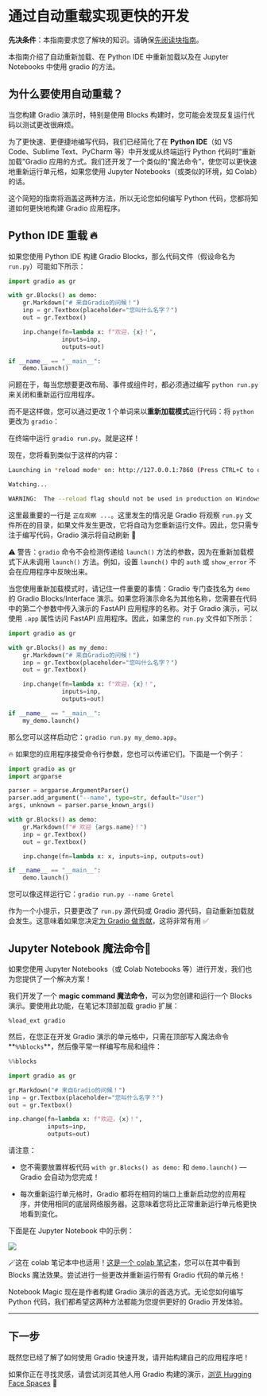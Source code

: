 # 通过自动重载实现更快的开发

**先决条件**：本指南要求您了解块的知识。请确保[先阅读块指南](https://gradio.app/quickstart/#blocks-more-flexibility-and-control)。

本指南介绍了自动重新加载、在 Python IDE 中重新加载以及在 Jupyter Notebooks 中使用 gradio 的方法。

## 为什么要使用自动重载？

当您构建 Gradio 演示时，特别是使用 Blocks 构建时，您可能会发现反复运行代码以测试更改很麻烦。

为了更快速、更便捷地编写代码，我们已经简化了在 **Python IDE**（如 VS Code、Sublime Text、PyCharm 等）中开发或从终端运行 Python 代码时“重新加载”Gradio 应用的方式。我们还开发了一个类似的“魔法命令”，使您可以更快速地重新运行单元格，如果您使用 Jupyter Notebooks（或类似的环境，如 Colab）的话。

这个简短的指南将涵盖这两种方法，所以无论您如何编写 Python 代码，您都将知道如何更快地构建 Gradio 应用程序。

## Python IDE 重载 🔥

如果您使用 Python IDE 构建 Gradio Blocks，那么代码文件（假设命名为 `run.py`）可能如下所示：

```python
import gradio as gr

with gr.Blocks() as demo:
    gr.Markdown("# 来自Gradio的问候！")
    inp = gr.Textbox(placeholder="您叫什么名字？")
    out = gr.Textbox()

    inp.change(fn=lambda x: f"欢迎，{x}！",
               inputs=inp,
               outputs=out)

if __name__ == "__main__":
    demo.launch()
```

问题在于，每当您想要更改布局、事件或组件时，都必须通过编写 `python run.py` 来关闭和重新运行应用程序。

而不是这样做，您可以通过更改 1 个单词来以**重新加载模式**运行代码：将 `python` 更改为 `gradio`：

在终端中运行 `gradio run.py`。就是这样！

现在，您将看到类似于这样的内容：

```bash
Launching in *reload mode* on: http://127.0.0.1:7860 (Press CTRL+C to quit)

Watching...

WARNING:  The --reload flag should not be used in production on Windows.
```

这里最重要的一行是 `正在观察 ...`。这里发生的情况是 Gradio 将观察 `run.py` 文件所在的目录，如果文件发生更改，它将自动为您重新运行文件。因此，您只需专注于编写代码，Gradio 演示将自动刷新 🥳

⚠️ 警告：`gradio` 命令不会检测传递给 `launch()` 方法的参数，因为在重新加载模式下从未调用 `launch()` 方法。例如，设置 `launch()` 中的 `auth` 或 `show_error` 不会在应用程序中反映出来。

当您使用重新加载模式时，请记住一件重要的事情：Gradio 专门查找名为 `demo` 的 Gradio Blocks/Interface 演示。如果您将演示命名为其他名称，您需要在代码中的第二个参数中传入演示的 FastAPI 应用程序的名称。对于 Gradio 演示，可以使用 `.app` 属性访问 FastAPI 应用程序。因此，如果您的 `run.py` 文件如下所示：

```python
import gradio as gr

with gr.Blocks() as my_demo:
    gr.Markdown("# 来自Gradio的问候！")
    inp = gr.Textbox(placeholder="您叫什么名字？")
    out = gr.Textbox()

    inp.change(fn=lambda x: f"欢迎，{x}！",
               inputs=inp,
               outputs=out)

if __name__ == "__main__":
    my_demo.launch()
```

那么您可以这样启动它：`gradio run.py my_demo.app`。

🔥 如果您的应用程序接受命令行参数，您也可以传递它们。下面是一个例子：

```python
import gradio as gr
import argparse

parser = argparse.ArgumentParser()
parser.add_argument("--name", type=str, default="User")
args, unknown = parser.parse_known_args()

with gr.Blocks() as demo:
    gr.Markdown(f"# 欢迎 {args.name}！")
    inp = gr.Textbox()
    out = gr.Textbox()

    inp.change(fn=lambda x: x, inputs=inp, outputs=out)

if __name__ == "__main__":
    demo.launch()
```

您可以像这样运行它：`gradio run.py --name Gretel`

作为一个小提示，只要更改了 `run.py` 源代码或 Gradio 源代码，自动重新加载就会发生。这意味着如果您决定[为 Gradio 做贡献](https://github.com/gradio-app/gradio/blob/main/CONTRIBUTING.md)，这将非常有用 ✅

## Jupyter Notebook 魔法命令🔮

如果您使用 Jupyter Notebooks（或 Colab Notebooks 等）进行开发，我们也为您提供了一个解决方案！

我们开发了一个 **magic command 魔法命令**，可以为您创建和运行一个 Blocks 演示。要使用此功能，在笔记本顶部加载 gradio 扩展：

`%load_ext gradio`

然后，在您正在开发 Gradio 演示的单元格中，只需在顶部写入魔法命令**`%%blocks`**，然后像平常一样编写布局和组件：

```py
%%blocks

import gradio as gr

gr.Markdown("# 来自Gradio的问候！")
inp = gr.Textbox(placeholder="您叫什么名字？")
out = gr.Textbox()

inp.change(fn=lambda x: f"欢迎，{x}！",
           inputs=inp,
           outputs=out)
```

请注意：

* 您不需要放置样板代码 `with gr.Blocks() as demo:` 和 `demo.launch()` — Gradio 会自动为您完成！

* 每次重新运行单元格时，Gradio 都将在相同的端口上重新启动您的应用程序，并使用相同的底层网络服务器。这意味着您将比正常重新运行单元格更快地看到变化。

下面是在 Jupyter Notebook 中的示例：

![](https://i.ibb.co/nrszFws/Blocks.gif)

🪄这在 colab 笔记本中也适用！[这是一个 colab 笔记本](https://colab.research.google.com/drive/1jUlX1w7JqckRHVE-nbDyMPyZ7fYD8488?authuser=1#scrollTo=zxHYjbCTTz_5)，您可以在其中看到 Blocks 魔法效果。尝试进行一些更改并重新运行带有 Gradio 代码的单元格！

Notebook Magic 现在是作者构建 Gradio 演示的首选方式。无论您如何编写 Python 代码，我们都希望这两种方法都能为您提供更好的 Gradio 开发体验。

--------

## 下一步

既然您已经了解了如何使用 Gradio 快速开发，请开始构建自己的应用程序吧！

如果你正在寻找灵感，请尝试浏览其他人用 Gradio 构建的演示，[浏览 Hugging Face Spaces](http://hf.space/) 🤗
